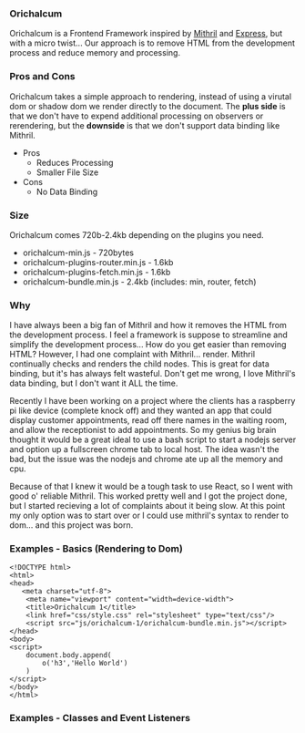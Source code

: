 ### Orichalcum

Orichalcum is a Frontend Framework inspired by [Mithril](https://mithril.js.org/) and [Express](https://expressjs.com/), but with a micro twist... Our approach is to remove HTML from the development process and reduce memory and processing. 
&nbsp;

### Pros and Cons

Orichalcum takes a simple approach to rendering, instead of using a virutal dom or shadow dom we render directly to the document. The **plus side** is that we don't have to expend additional processing on observers or rerendering, but the **downside** is that we don't support data binding like Mithril.
&nbsp;

* Pros
    * Reduces Processing
    * Smaller File Size
* Cons
    * No Data Binding

### Size

Orichalcum comes 720b-2.4kb depending on the plugins you need.  

* orichalcum-min.js - 720bytes
* orichalcum-plugins-router.min.js - 1.6kb
* orichalcum-plugins-fetch.min.js - 1.6kb
* orichalcum-bundle.min.js - 2.4kb (includes: min, router, fetch)

### Why

I have always been a big fan of Mithril and how it removes the HTML from the development process. I feel a framework is suppose to streamline and simplify the development process... How do you get easier than removing HTML? However, I had one complaint with Mithril... render. Mithril continually checks and renders the child nodes. This is great for data binding, but it's has always felt wasteful. Don't get me wrong, I love Mithril's data binding, but I don't want it ALL the time.
&nbsp;

Recently I have been working on a project where the clients has a raspberry pi like device (complete knock off) and they wanted an app that could display customer appointments, read off there names in the waiting room, and allow the receptionist to add appointments. So my genius big brain thought it would be a great ideal to use a bash script to start a nodejs server and option up a fullscreen chrome tab to local host. The idea wasn't the bad, but the issue was the nodejs and chrome ate up all the memory and cpu.
&nbsp;

Because of that I knew it would be a tough task to use React, so I went with good o' reliable Mithril. This worked pretty well and I got the project done, but I started recieving a lot of complaints about it being slow. At this point my only option was to start over or I could use mithril's syntax to render to dom... and this project was born.
&nbsp;

### Examples - Basics (Rendering to Dom)

```
<!DOCTYPE html>
<html>
<head>
   <meta charset="utf-8">
	<meta name="viewport" content="width=device-width">
	<title>Orichalcum 1</title>
	<link href="css/style.css" rel="stylesheet" type="text/css"/>
	<script src="js/orichalcum-1/orichalcum-bundle.min.js"></script>
</head>
<body>
<script>
	document.body.append(
		o('h3','Hello World')
	)
</script>
</body>
</html>
```

### Examples - Classes and Event Listeners
